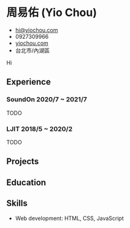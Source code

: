 <!-- The (first) h1 will be used as the <title> of the HTML page -->
# 周易佑 (Yio Chou)

<!-- The unordered list immediately after the h1 will be formatted on a single
line. It is intended to be used for contact details -->
- <hi@yiochou.com>
- 0927309966
- [yiochou.com](http://yiochou.com)
- 台北市/內湖區

<!-- The paragraph after the h1 and ul and before the first h2 is optional. It
is intended to be used for a short summary. -->
Hi
## Experience

<!-- You have to wrap the "left" and "right" half of these headings in spans by
hand -->
### SoundOn 2020/7 ~ 2021/7

TODO

### LJIT 2018/5 ~ 2020/2

TODO

## Projects

## Education

## Skills

 - Web development: HTML, CSS, JavaScript
